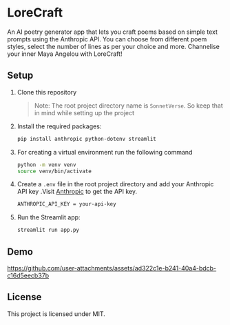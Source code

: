# LoreCraft

An AI poetry generator app that lets you craft poems based on simple text prompts using the Anthropic API.
You can choose from different poem styles, select the number of lines as per your choice
and more.
 Channelise your inner Maya Angelou with LoreCraft!


## Setup

1. Clone this repository
   >Note: The root project directory name is `SonnetVerse`. So keep that in mind while setting up the project
2. Install the required packages:
   ```sh
   pip install anthropic python-dotenv streamlit
   ```
3. For creating a virtual environment run the following command
   ```sh
   python -m venv venv
   source venv/bin/activate
   ```

4. Create a `.env` file in the root project directory and add your Anthropic API key .Visit [Anthropic](https://console.anthropic.com/dashboard) to get the API key.
   ```sh
   ANTHROPIC_API_KEY = your-api-key
   ```

5. Run the Streamlit app:
   ```sh
   streamlit run app.py
   ```


## Demo



https://github.com/user-attachments/assets/ad322c1e-b241-40a4-bdcb-c16d5eecb37b




## License
 This project is licensed under MIT.


